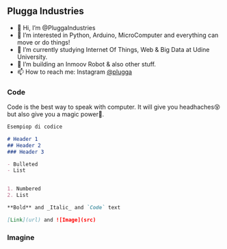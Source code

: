 ## Plugga Industries

- 👋 Hi, I’m @PluggaIndustries
- 👀 I’m interested in Python, Arduino, MicroComputer and everything can move or do things!
- 🌱 I’m currently studying Internet Of Things, Web & Big Data at Udine University.
- 💞️ I’m building an Inmoov Robot & also other stuff.
- 📫 How to reach me: Instagram <a href="https://www.instagram.com/plugga_industries/"> @plugga </a>

### Code 

Code is the best way to speak with computer. It will give you headhaches😵 but also give you a magic power🧙.

```markdown
Esempiop di codice 

# Header 1
## Header 2
### Header 3

- Bulleted
- List


1. Numbered
2. List

**Bold** and _Italic_ and `Code` text

[Link](url) and ![Image](src)
```

### Imagine


